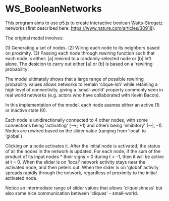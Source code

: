 # WS_BooleanNetworks
This program aims to use p5.js to create interactive boolean Watts-Strogatz networks (first described here: https://www.nature.com/articles/30918).  

The original model involves:

(1) Generating a set of nodes.
(2) Wiring each node to its neighbors based on proximity.
(3) Passing each node through rewiring function such that each node is either: [a] rewired to a randomly selected node or [b] left alone. The desicion to carry out either [a] or [b] is based on a 'rewiring probability'.

The model ultimately shows that a large range of possible rewiring probability values allows networks to remain 'clique-ish' while retaining a high level of connectivity, giving a 'small-world' property commonly seen in real world networks (e.g. actors who have collaborated with Kevin Bacon).

In this implementation of the model, each node assmes either an active (1) or inactive state (0).  

Each node is unidirectionally connected to 4 other nodes, with some connections being 'activating' (-->; +1) and others being 'inhibitory' (--|, -1).  Nodes are rewired based on the slider value (ranging from 'local' to 'global').

Clicking on a node activates it.  After the initial node is activated, the status of all the nodes in the network is updated.
For each node, if the sum of the product of its input nodes * their signs > 0 during t = -1, then it will be active at t = 0.  When the slider is on 'local' network activity stays near the activated node, and then peters out.  When the slider is on 'global' activity spreads rapidly through the network, regardless of proximity to the initial activated node.

Notice an intermediate range of slider values that allows 'cliqueishness' but also some nice communication between 'cliques' - small-world. 
